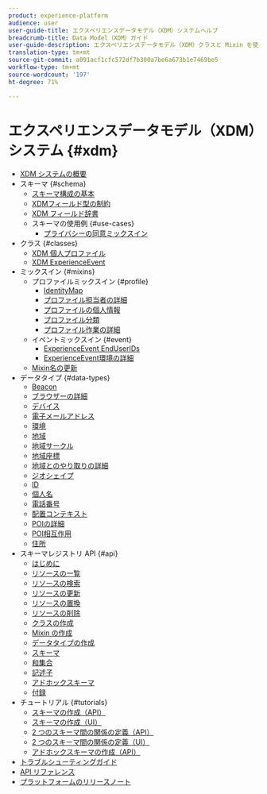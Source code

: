 ```yaml
---
product: experience-platform
audience: user
user-guide-title: エクスペリエンスデータモデル（XDM）システムヘルプ
breadcrumb-title: Data Model（XDM）ガイド
user-guide-description: エクスペリエンスデータモデル（XDM）クラスと Mixin を使用して、エクスペリエンスデータを標準化します。
translation-type: tm+mt
source-git-commit: a091acf1cfc572df7b300a7be6a673b1e7469be5
workflow-type: tm+mt
source-wordcount: '197'
ht-degree: 71%

---
```



# エクスペリエンスデータモデル（XDM）システム {#xdm}

* [XDM システムの概要](home.md)
* スキーマ {#schema}
   * [スキーマ構成の基本](schema/composition.md)
   * [XDMフィールド型の制約](schema/field-constraints.md)
   * [XDM フィールド辞書](schema/field-dictionary.md)
   * スキーマの使用例 {#use-cases}
      * [プライバシーの同意ミックスイン](schema/privacy-consent.md)
* クラス {#classes}
   * [XDM 個人プロファイル](./classes/individual-profile.md)
   * [XDM ExperienceEvent](./classes/experienceevent.md)
* ミックスイン {#mixins}
   * プロファイルミックスイン {#profile}
      * [IdentityMap](./mixins/profile/identitymap.md)
      * [プロファイル担当者の詳細](./mixins/profile/person-details.md)
      * [プロファイルの個人情報](./mixins/profile/personal-details.md)
      * [プロファイル分類](./mixins/profile/segmentation.md)
      * [プロファイル作業の詳細](./mixins/profile/work-details.md)
   * イベントミックスイン {#event}
      * [ExperienceEvent EndUserIDs](./mixins/event/enduserids.md)
      * [ExperienceEvent環境の詳細](./mixins/event/environment-details.md)
   * [Mixin名の更新](./mixins/name-updates.md)
* データタイプ {#data-types}
   * [Beacon](./data-types/beacon.md)
   * [ブラウザーの詳細](./data-types/browser-details.md)
   * [デバイス](./data-types/device.md)
   * [電子メールアドレス](./data-types/email-address.md)
   * [環境](./data-types/environment.md)
   * [地域](./data-types/geo.md)
   * [地域サークル](./data-types/geo-circle.md)
   * [地域座標](./data-types/geo-coordinates.md)
   * [地域とのやり取りの詳細](./data-types/geo-interaction-details.md)
   * [ジオシェイプ](./data-types/geo-shape.md)
   * [ID](./data-types/identity.md)
   * [個人名](./data-types/person-name.md)
   * [電話番号](./data-types/phone-number.md)
   * [配置コンテキスト](./data-types/place-context.md)
   * [POIの詳細](./data-types/poi-details.md)
   * [POI相互作用](./data-types/poi-interaction.md)
   * [住所](./data-types/postal-address.md)
* スキーマレジストリ API {#api}
   * [はじめに](api/getting-started.md)
   * [リソースの一覧](api/list-resources.md)
   * [リソースの検索](api/look-up-resource.md)
   * [リソースの更新](api/update-resource.md)
   * [リソースの置換](api/replace-resource.md)
   * [リソースの削除](api/delete-resource.md)
   * [クラスの作成](api/create-class.md)
   * [Mixin の作成](api/create-mixin.md)
   * [データタイプの作成](api/create-data-type.md)
   * [スキーマ](api/create-schema.md)
   * [和集合](api/unions.md)
   * [記述子](api/descriptors.md)
   * [アドホックスキーマ](api/ad-hoc.md)
   * [付録](api/appendix.md)
* チュートリアル {#tutorials}
   * [スキーマの作成（API）](tutorials/create-schema-api.md)
   * [スキーマの作成（UI）](tutorials/create-schema-ui.md)
   * [2 つのスキーマ間の関係の定義（API）](tutorials/relationship-api.md)
   * [2 つのスキーマ間の関係の定義（UI）](tutorials/relationship-ui.md)
   * [アドホックスキーマの作成（API）](tutorials/ad-hoc.md)
* [トラブルシューティングガイド](troubleshooting-guide.md)
* [API リファレンス](https://www.adobe.io/apis/experienceplatform/home/api-reference.html#!acpdr/swagger-specs/schema-registry.yaml)
* [プラットフォームのリリースノート](https://docs.adobe.com/content/help/ja-JP/experience-platform/release-notes/latest.html)
